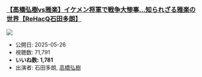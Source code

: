 ### [【高橋弘樹vs雅楽】イケメン将軍で戦争大惨事…知られざる雅楽の世界【ReHacQ石田多朗】](https://www.youtube.com/watch?v=Ur77Vd7TcW4)
[![](https://img.youtube.com/vi/Ur77Vd7TcW4/hqdefault.jpg)](https://www.youtube.com/watch?v=Ur77Vd7TcW4)
-   公開日: 2025-05-26
-   視聴数: 71,791
-   **いいね数: 1,781**
-   出演者: 石田多朗, [高橋弘樹](/rehacq_fan/people/高橋弘樹 "wikilink")
